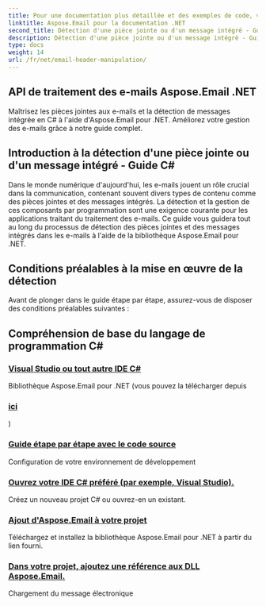 ```yaml
---
title: Pour une documentation plus détaillée et des exemples de code, vous pouvez visiter le
linktitle: Aspose.Email pour la documentation .NET
second_title: Détection d'une pièce jointe ou d'un message intégré - Guide C#
description: Détection d'une pièce jointe ou d'un message intégré - Guide C#
type: docs
weight: 14
url: /fr/net/email-header-manipulation/
---
```


##  API de traitement des e-mails Aspose.Email .NET

 Maîtrisez les pièces jointes aux e-mails et la détection de messages intégrée en C# à l'aide d'Aspose.Email pour .NET. Améliorez votre gestion des e-mails grâce à notre guide complet.

## Introduction à la détection d'une pièce jointe ou d'un message intégré - Guide C#

Dans le monde numérique d'aujourd'hui, les e-mails jouent un rôle crucial dans la communication, contenant souvent divers types de contenu comme des pièces jointes et des messages intégrés. La détection et la gestion de ces composants par programmation sont une exigence courante pour les applications traitant du traitement des e-mails. Ce guide vous guidera tout au long du processus de détection des pièces jointes et des messages intégrés dans les e-mails à l'aide de la bibliothèque Aspose.Email pour .NET.

## Conditions préalables à la mise en œuvre de la détection

Avant de plonger dans le guide étape par étape, assurez-vous de disposer des conditions préalables suivantes :

## Compréhension de base du langage de programmation C#
### [Visual Studio ou tout autre IDE C#](./modifying-email-addresses-with-csharp/)
 Bibliothèque Aspose.Email pour .NET (vous pouvez la télécharger depuis
### [ici](./changing-fonts-during-mht-conversion-using-csharp/)
)
### [Guide étape par étape avec le code source](./custom-hyperlink-rendering-in-csharp/)
Configuration de votre environnement de développement
### [Ouvrez votre IDE C# préféré (par exemple, Visual Studio).](./defining-custom-order-of-information-in-mhtml-with-csharp/)
Créez un nouveau projet C# ou ouvrez-en un existant.
### [Ajout d'Aspose.Email à votre projet](./csharp-guide-extracting-email-headers/)
Téléchargez et installez la bibliothèque Aspose.Email pour .NET à partir du lien fourni. 
### [Dans votre projet, ajoutez une référence aux DLL Aspose.Email.](./specifying-custom-headers-in-csharp/)
Chargement du message électronique